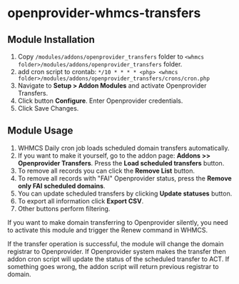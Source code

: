 # openprovider-whmcs-transfers

## Module Installation

1. Copy `/modules/addons/openprovider_transfers` folder to `<whmcs folder>/modules/addons/openprovider_transfers` folder.
2. add cron script to crontab: `*/10 * * * * <php> <whmcs folder>/modules/addons/openprovider_transfers/crons/cron.php`
3. Navigate to **Setup > Addon Modules** and activate Openprovider Transfers.
4. Click button **Configure**. Enter Openprovider credentials.
5. Click Save Changes.

## Module Usage

1. WHMCS Daily cron job loads scheduled domain transfers automatically.
2. If you want to make it yourself, go to the addon page: **Addons >> Openprovider Transfers**. Press the **Load scheduled transfers** button.
3. To remove all records you can click the **Remove List** button.
4. To remove all records with "FAI" Openprovider status, press the **Remove only FAI scheduled domains**.
5. You can update scheduled transfers by clicking **Update statuses** button.
6. To export all information click **Export CSV**.
7. Other buttons perform filtering.

If you want to make domain transferring to Openprovider silently, you need to activate this module
and trigger the Renew command in WHMCS.

If the transfer operation is successful, the module will change the domain registrar to Openprovider.
If Openprovider system makes the transfer then addon cron script will update the status of the scheduled transfer to ACT.
If something goes wrong, the addon script will return previous registrar to domain. 

